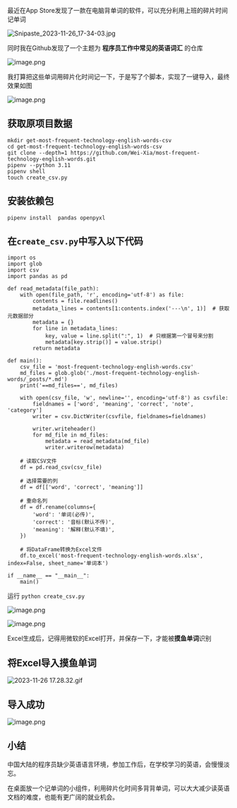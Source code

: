 最近在App Store发现了一款在电脑背单词的软件，可以充分利用上班的碎片时间记单词

![Snipaste_2023-11-26_17-34-03.jpg](https://upload-images.jianshu.io/upload_images/3203841-3a234dc9c7ac0781.jpg?imageMogr2/auto-orient/strip%7CimageView2/2/w/1240)

同时我在Github发现了一个主题为 **程序员工作中常见的英语词汇** 的仓库

![image.png](https://upload-images.jianshu.io/upload_images/3203841-9a667e6a687e7d3b.png?imageMogr2/auto-orient/strip%7CimageView2/2/w/1240)

我打算把这些单词用碎片化时间记一下，于是写了个脚本，实现了一键导入，最终效果如图

![image.png](https://upload-images.jianshu.io/upload_images/3203841-7b7e0378b693e15c.png?imageMogr2/auto-orient/strip%7CimageView2/2/w/1240)


## 获取原项目数据

```
mkdir get-most-frequent-technology-english-words-csv
cd get-most-frequent-technology-english-words-csv
git clone --depth=1 https://github.com/Wei-Xia/most-frequent-technology-english-words.git
pipenv --python 3.11
pipenv shell
touch create_csv.py
```
## 安装依赖包

```
pipenv install  pandas openpyxl
```

##   在`create_csv.py`中写入以下代码

```
import os
import glob
import csv
import pandas as pd

def read_metadata(file_path):
    with open(file_path, 'r', encoding='utf-8') as file:
        contents = file.readlines()
        metadata_lines = contents[1:contents.index('---\n', 1)]  # 获取元数据部分
        metadata = {}
        for line in metadata_lines:
            key, value = line.split(":", 1)  # 只根据第一个冒号来分割
            metadata[key.strip()] = value.strip()
        return metadata

def main():
    csv_file = 'most-frequent-technology-english-words.csv'
    md_files = glob.glob('./most-frequent-technology-english-words/_posts/*.md')
    print('==md_files==', md_files)

    with open(csv_file, 'w', newline='', encoding='utf-8') as csvfile:
        fieldnames = ['word', 'meaning', 'correct', 'note', 'category']
        writer = csv.DictWriter(csvfile, fieldnames=fieldnames)

        writer.writeheader()
        for md_file in md_files:
            metadata = read_metadata(md_file)
            writer.writerow(metadata)

    # 读取CSV文件
    df = pd.read_csv(csv_file)

    # 选择需要的列
    df = df[['word', 'correct', 'meaning']]

    # 重命名列
    df = df.rename(columns={
        'word': '单词(必传)',
        'correct': '音标(默认不传)',
        'meaning': '解释(默认不填)',
    })

    # 将DataFrame转换为Excel文件
    df.to_excel('most-frequent-technology-english-words.xlsx', index=False, sheet_name='单词本')

if __name__ == "__main__":
    main()

```

运行 `python create_csv.py`

![image.png](https://upload-images.jianshu.io/upload_images/3203841-eea445719a90b5c1.png?imageMogr2/auto-orient/strip%7CimageView2/2/w/1240)

![image.png](https://upload-images.jianshu.io/upload_images/3203841-ae2ff9a564d498b3.png?imageMogr2/auto-orient/strip%7CimageView2/2/w/1240)

Excel生成后，记得用微软的Excel打开，并保存一下，才能被**摸鱼单词**识别

## 将Excel导入摸鱼单词

![2023-11-26 17.28.32.gif](https://upload-images.jianshu.io/upload_images/3203841-8695fe496d2c9c9b.gif?imageMogr2/auto-orient/strip)


## 导入成功


![image.png](https://upload-images.jianshu.io/upload_images/3203841-0337bfabb39f89b6.png?imageMogr2/auto-orient/strip%7CimageView2/2/w/1240)


## 小结

中国大陆的程序员缺少英语语言环境，参加工作后，在学校学习的英语，会慢慢淡忘。

在桌面放一个记单词的小组件，利用碎片化时间多背背单词，可以大大减少读英语文档的难度，也能有更广阔的就业机会。





